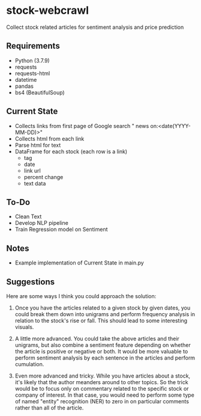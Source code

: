 # stock-webcrawl
Collect stock related articles for sentiment analysis and price prediction
## Requirements
- Python (3.7.9)
- requests
- requests-html
- datetime
- pandas
- bs4 (BeautifulSoup)
## Current State
- Collects links from first page of Google search "<stock-tag> news on:<date(YYYY-MM-DD)>"
- Collects html from each link
- Parse html for text
- DataFrame for each stock (each row is a link)
  - tag
  - date
  - link url
  - percent change
  - text data  
 
## To-Do
- Clean Text
- Develop NLP pipeline
- Train Regression model on Sentiment
## Notes
- Example implementation of Current State in main.py
 
## Suggestions

Here are some ways I think you could approach the solution:

1. Once you have the articles related to a given stock by given dates, you could break them down into unigrams and perform frequency analysis in relation to the stock's rise or fall.  This should lead to some interesting visuals.

2. A little more advanced.  You could take the above articles and their unigrams, but also combine a sentiment feature depending on whether the article is positive or negative or both.  It would be more valuable to perform sentiment analysis by each sentence in the articles and perform cumulation.

3. Even more advanced and tricky.  While you have articles about a stock, it's likely that the author meanders around to other topics.  So the trick would be to focus only on commentary related to the specific stock or company of interest.  In that case, you would need to perform some type of named "entity" recognition (NER) to zero in on particular comments rather than all of the article.